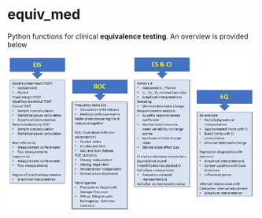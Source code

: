 # equiv_med
Python functions for clinical **equivalence testing**. An overview is provided below

![Function_Overview](/schema.png)

